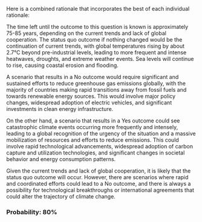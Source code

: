 Here is a combined rationale that incorporates the best of each individual rationale:

The time left until the outcome to this question is known is approximately 75-85 years, depending on the current trends and lack of global cooperation. The status quo outcome if nothing changed would be the continuation of current trends, with global temperatures rising by about 2.7°C beyond pre-industrial levels, leading to more frequent and intense heatwaves, droughts, and extreme weather events. Sea levels will continue to rise, causing coastal erosion and flooding.

A scenario that results in a No outcome would require significant and sustained efforts to reduce greenhouse gas emissions globally, with the majority of countries making rapid transitions away from fossil fuels and towards renewable energy sources. This would involve major policy changes, widespread adoption of electric vehicles, and significant investments in clean energy infrastructure.

On the other hand, a scenario that results in a Yes outcome could see catastrophic climate events occurring more frequently and intensely, leading to a global recognition of the urgency of the situation and a massive mobilization of resources and efforts to reduce emissions. This could involve rapid technological advancements, widespread adoption of carbon capture and utilization technologies, and significant changes in societal behavior and energy consumption patterns.

Given the current trends and lack of global cooperation, it is likely that the status quo outcome will occur. However, there are scenarios where rapid and coordinated efforts could lead to a No outcome, and there is always a possibility for technological breakthroughs or international agreements that could alter the trajectory of climate change.

### Probability: 80%